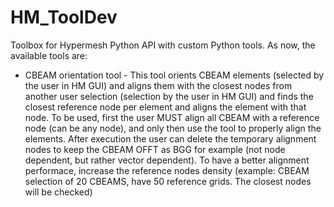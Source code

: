# HM_ToolDev

Toolbox for Hypermesh Python API with custom Python tools.
As now, the available tools are:
  - CBEAM orientation tool - This tool orients CBEAM elements (selected by the user in HM GUI) and aligns them with the closest nodes from another user selection (selection by the user in HM GUI) and finds the closest reference node per element and aligns the element with that node. To be used, first the user MUST align all CBEAM with a reference node (can be any node), and only then use the tool to properly align the elements. After execution the user can delete the temporary alignment nodes to keep the CBEAM OFFT as BGG for example (not node dependent, but rather vector dependent). To have a better alignment performace, increase the reference nodes density (example: CBEAM selection of 20 CBEAMS, have 50 reference grids. The closest nodes will be checked)
